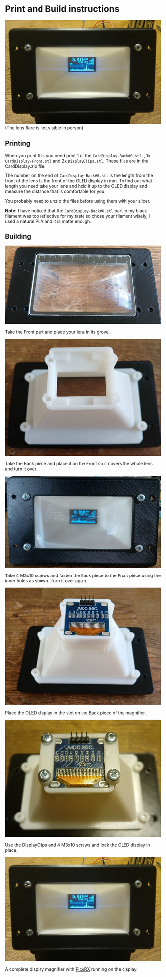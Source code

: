 # Print and Build instructions

![Preview of the display magnifier assembled.](Images/Preview.jpg) 
(The lens flare is not visible in person)

## Printing

When you print this you need print 1 of the `CardDisplay-Back#0.stl.`, 1x `CardDisplay-Front.stl` and 2x `DisplayClips.stl`. These files are in the CardDisplay.zip file.

The number on the end of `CardDisplay-Back#0.stl` is the length from the front of the lens to the front of the OLED display in mm. To find out what length you need take your lens and hold it up to the OLED display and measure the distance that is comfortable for you.

You probably need to unzip the files before using them with your slicer.

**Note:** I have noticed that the `CardDisplay-Back#0.stl` part in my black filament was too reflective for my taste so chose your filament wisely, I used a natural PLA and it is matte enough.

## Building

![Front piece with lens placed in its grove.](Images/Step1.jpg) 

Take the Front part and place your lens in its grove.

![Front piece with Back piece placed on top of it.](Images/Step2.jpg) 

Take the Back piece and place it on the Front so it covers the whole lens and turn it over.

![Front piece with lens and screws holding the Back piece in pace.](Images/Step3.jpg) 

Take 4 M3x10 screws and fasten the Back piece to the Front piece using the inner holes as shown. Turn it over again.

![Magnifier with backside up and a OLED placed in its slot.](Images/Step4.jpg) 

Place the OLED display in the slot on the Back piece of the magnifier.

![Magnifier with backside up and a OLED held in place with display clips and screws.](Images/Step5.jpg) 

Use the DisplayClips and 4 M3x10 screws and lock the OLED display in place.

![Preview of the display magnifier assembled.](Images/Preview.jpg) 

A complete display magnifier with [PicoRX](https://github.com/dawsonjon/PicoRX)  running on the display.